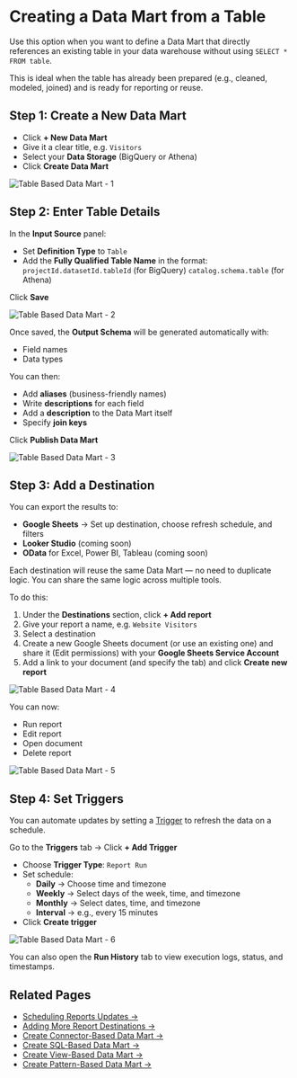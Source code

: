 # Creating a Data Mart from a Table

Use this option when you want to define a Data Mart that directly references an existing table in your data warehouse without using `SELECT * FROM table`.

This is ideal when the table has already been prepared (e.g., cleaned, modeled, joined) and is ready for reporting or reuse.

## Step 1: Create a New Data Mart

- Click **+ New Data Mart**
- Give it a clear title, e.g. `Visitors`
- Select your **Data Storage** (BigQuery or Athena)
- Click **Create Data Mart**

![Table Based Data Mart - 1](../res/screens/Connector-Based-DataMart-1.png)

## Step 2: Enter Table Details

In the **Input Source** panel:

- Set **Definition Type** to `Table`
- Add the **Fully Qualified Table Name** in the format:  
  `projectId.datasetId.tableId` (for BigQuery)
  `catalog.schema.table` (for Athena)  

Click **Save**

![Table Based Data Mart - 2](../res/screens/table-data-mart-output-schema.png)

Once saved, the **Output Schema** will be generated automatically with:

- Field names
- Data types

You can then:

- Add **aliases** (business-friendly names)
- Write **descriptions** for each field
- Add a **description** to the Data Mart itself
- Specify **join keys**

Click **Publish Data Mart**

![Table Based Data Mart - 3](../res/screens/table-data-mart-publish.png)

## Step 3: Add a Destination

You can export the results to:

- **Google Sheets** → Set up destination, choose refresh schedule, and filters
- **Looker Studio** (coming soon)
- **OData** for Excel, Power BI, Tableau (coming soon)

Each destination will reuse the same Data Mart — no need to duplicate logic. You can share the same logic across multiple tools.

To do this:

1. Under the **Destinations** section, click **+ Add report**
2. Give your report a name, e.g. `Website Visitors`
3. Select a destination
4. Create a new Google Sheets document (or use an existing one) and share it (Edit permissions) with your **Google Sheets Service Account**
5. Add a link to your document (and specify the tab) and click **Create new report**

![Table Based Data Mart - 4](../res/screens/SQL-Based-DataMart-Report.png)

You can now:

- Run report  
- Edit report  
- Open document  
- Delete report

![Table Based Data Mart - 5](../res/screens/SQL-Based-DataMart-Run-Report.png)

## Step 4: Set Triggers

You can automate updates by setting a [Trigger](report-triggers.md) to refresh the data on a schedule.

Go to the **Triggers** tab → Click **+ Add Trigger**

- Choose **Trigger Type**: `Report Run`
- Set schedule:
  - **Daily** → Choose time and timezone
  - **Weekly** → Select days of the week, time, and timezone
  - **Monthly** → Select dates, time, and timezone
  - **Interval** → e.g., every 15 minutes
- Click **Create trigger**

![Table Based Data Mart - 6](../res/screens/SQL-Based-DataMart-Trigger.png)

You can also open the **Run History** tab to view execution logs, status, and timestamps.

## Related Pages

- [Scheduling Reports Updates →](report-triggers.md)
- [Adding More Report Destinations →](create-a-destination.md)
- [Create Connector-Based Data Mart →](create-connector-data-mart.md)
- [Create SQL-Based Data Mart →](create-sql-data-mart.md)
- [Create View-Based Data Mart →](create-view-data-mart.md)
- [Create Pattern-Based Data Mart →](create-pattern-data-mart.md)

